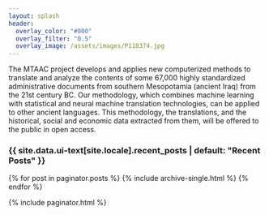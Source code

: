 ```yaml
---
layout: splash
header:
  overlay_color: "#000"
  overlay_filter: "0.5"
  overlay_image: /assets/images/P118374.jpg
---
```


The MTAAC project develops and applies new computerized methods to translate and analyze the contents of some 67,000 highly standardized administrative documents from southern Mesopotamia (ancient Iraq) from the 21st century BC. Our methodology, which combines machine learning with statistical and neural machine translation technologies, can be applied to other ancient languages. This methodology, the translations, and the historical, social and economic data extracted from them, will be offered to the public in open access.

<h3 class="archive__subtitle">{{ site.data.ui-text[site.locale].recent_posts | default: "Recent Posts" }}</h3>

{% for post in paginator.posts %}
  {% include archive-single.html %}
{% endfor %}

{% include paginator.html %}
